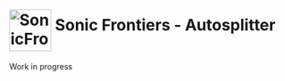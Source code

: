 <h1> <img src="https://raw.githubusercontent.com/SonicSpeedrunning/LiveSplit.SonicFrontiers/main/sonic-frontiers-logo.png" alt="SonicFrontiers" height="75" align="middle" /> Sonic Frontiers - Autosplitter</h1>

Work in progress
